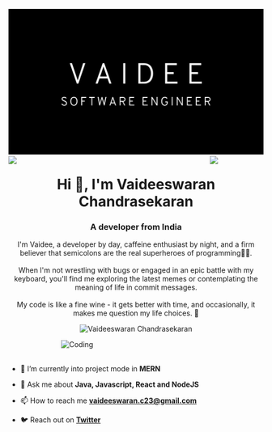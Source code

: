 ![logo](Vaidee.png)
<img align="left" src="https://user-images.githubusercontent.com/65187002/144930161-2f783401-8d27-4fdf-a2f7-cc0ba32f1f1f.gif" width="21%" style="display:inline;"><img align="right" src="https://user-images.githubusercontent.com/65187002/144930161-2f783401-8d27-4fdf-a2f7-cc0ba32f1f1f.gif" width="21%" style="display:inline;">

<h1 align="center">Hi 👋, I'm Vaideeswaran Chandrasekaran</h1>
<h3 align="center">A developer from India</h3>
<p align="center">I'm Vaidee, a developer by day, caffeine enthusiast by night, and a firm believer that semicolons are the real superheroes of programming🦸‍♂️. <br><br>When I'm not wrestling with bugs or engaged in an epic battle with my keyboard, you'll find me exploring the latest memes or contemplating the meaning of life in commit messages. <br><br>My code is like a fine wine - it gets better with time, and occasionally, it makes me question my life choices. 🍷</p>
<p align="center"> 
 <img src="https://komarev.com/ghpvc/?username=vaideeswaran23&label=Profile%20views&color=0e75b6&style=flat" alt="Vaideeswaran Chandrasekaran" /> 
</p>

<img align="right" alt="Coding" width="400" src="https://user-images.githubusercontent.com/74038190/229223263-cf2e4b07-2615-4f87-9c38-e37600f8381a.gif">
<br><br>

- 🌱 I’m currently into project mode in **MERN**

- 💬 Ask me about **Java, Javascript, React and NodeJS**

- 📫 How to reach me **vaideeswaran.c23@gmail.com**

- 🐦 Reach out on **[Twitter](https://twitter.com/crimson__king_)**
